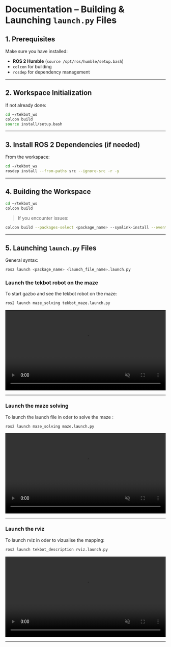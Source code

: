 # Documentation – Building & Launching `launch.py` Files

## 1. Prerequisites

Make sure you have installed:

* **ROS 2 Humble** (`source /opt/ros/humble/setup.bash`)
* `colcon` for building
* `rosdep` for dependency management

---

## 2. Workspace Initialization

If not already done:

```bash
cd ~/tekbot_ws
colcon build
source install/setup.bash
```

---

## 3. Install ROS 2 Dependencies (if needed)

From the workspace:

```bash
cd ~/tekbot_ws
rosdep install --from-paths src --ignore-src -r -y
```

---

## 4. Building the Workspace

```bash
cd ~/tekbot_ws
colcon build
```

> If you encounter issues:

```bash
colcon build --packages-select <package_name> --symlink-install --event-handlers console_direct+
```

---

## 5. Launching `launch.py` Files

General syntax:

```bash
ros2 launch <package_name> <launch_file_name>.launch.py
```

### Launch the tekbot robot on the maze

To start gazbo and see the tekbot robot on the maze:

```bash
ros2 launch maze_solving tekbot_maze.launch.py
```

<video src="/gazebo_launch.webm" controls autoplay muted style="width: 100%; max-width: 800px; height: auto;">
  Your browser does not support the video tag.
</video>

---

### Launch the maze solving

To launch the launch file in oder to solve the maze :

```bash
ros2 launch maze_solving maze.launch.py
```

<video src="/path_finding_launch.webm" controls autoplay muted style="width: 100%; max-width: 800px; height: auto;">
  Your browser does not support the video tag.
</video>


---

### Launch the rviz

To launch rviz in oder to vizualise the mapping:

```bash
ros2 launch tekbot_description rviz.launch.py
```

<video src="/rviz_launch.webm" controls autoplay muted style="width: 100%; max-width: 800px; height: auto;">
  Your browser does not support the video tag.
</video>

---
